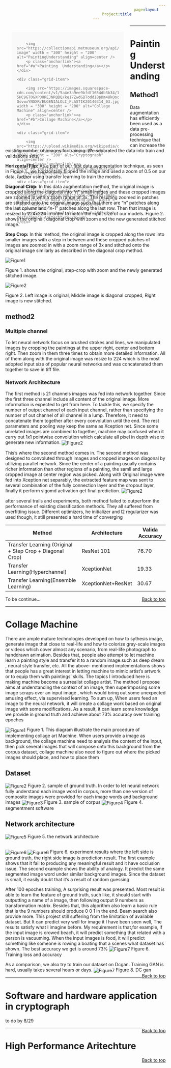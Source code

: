 ```yaml
---
layout: page
title: Project
---
```


<style>
.grid::after {
    content: '';
    display: block;
    clear: both;
  }
.grid-item {
    float: left;
    width: 320px;
	height: 305px;
    margin: 20px;
	margin-right: 20px;
	margin-bottom: 1rem;
	padding: 1rem;
	color: #717171;
	background-color: #f9f9f9;
  }
span{
  display: block;
  float: right;
}
</style>
<div class="grid" id="top">
	<div class="grid-item">
		
		<img src="https://collectionapi.metmuseum.org/api/collection/v1/iiif/459112/913523/main-image" width = "300" height = "200" alt="PaintingUnderstanding" align=center />
		<p class="anchorlink"><a href="#a">Painting  Understanding</a></p>
	</div>
	
	<div class="grid-item">
		
		<img src="https://images.squarespace-cdn.com/content/v1/5a4e3a9ee9bfdf1654db3b34/1516107940056-5HC9GT0GXPOUREJNRQBQ/ke17ZwdGBToddI8pDm48kOocpZx0xlvWaMfujuqmZxF7gQa3H78H3Y0txjaiv_0fDoOvxcdMmMKkDsyUqMSsMWxHk725yiiHCCLfrh8O1z5QHyNOqBUUEtDDsRWrJLTmujyyI7Frso6MRdplGTbhDuXZECgQPB9cqfz5W6M2bbtdO48clcURN-OsvwxYNGXR/EUGENIALOLI_PLASTIK20140314_03.jpg" width = "300" height = "200" alt="Collage Machine" align=center />
		<p class="anchorlink"><a href="#b">Collage Machine</a></p>
	</div>
	
	<div class="grid-item">
		
		<img src="https://upload.wikimedia.org/wikipedia/commons/thumb/2/27/Symmetric_key_encryption.svg/800px-Symmetric_key_encryption.svg.png" width = "300" height = "200" alt="Cryptograph" align=center />
		<p class="anchorlink"><a href="#c">Software and hardware application in cryptograph</a></p>
	</div>
	<div class="grid-item">
		<img src="https://docs.nvidia.com/cuda/cuda-c-programming-guide/graphics/gpu-devotes-more-transistors-to-data-processing.png" width = "300" height = "200" alt="Cryptograph" align=center />
		<p class="anchorlink"><a href="#d">High Performance Aritechture</a></p>
	</div>
</div>



----


<h1 id="a">Painting  Understanding</h1>

<h2>Method1</h2>
Data augmentation has efficiently been used as a data
pre-processing technique that can increase the existing
number of images for training. We separated the data into
train and validations sets.

<b>Horizontal Flip:</b> As a part of our first data augmentation
technique, as seen in Figure 1., we horizontally flipped the
image and used a zoom of 0.5 on our data, further using
transfer learning to train the models.

<b>Diagonal Crop:</b> In this data augmentation method, the
original image is cropped along the diagonal into “n” small
images and these cropped images are zoomed in with a
zoom range of 3x. The resulting zoomed in patches are
stitched onto the original image such that there are “n”
patches along the last column and “n-1” patches along the
last row. Then that image is resized to 224x224 in order to
match the input size of our models. Figure 2. shows the
original, diagonal crop with zoom and the new generated
stitched image.

<b>Step Crop:</b> In this method, the original image is cropped
along the rows into smaller images with a step in between
and these cropped patches of images are zoomed in with
a zoom range of 3x and stitched onto the original image
similarly as described in the diagonal crop method.

<img src="/pics/Figure1.PNG"  alt="Figure1" align=center />
 
Figure 1. shows the original, step-crop with zoom and the newly
generated stitched image.

<img src="/pics/Figure2.PNG"  alt="Figure2" align=center />


Figure 2. Left image is original, Middle image is diagonal cropped,
Right image is new stitched.

<h2>method2</h2>

<h3>Multiple channel</h3>
To let neural network focus on brushed strokes and lines,
we manipulated images by cropping the paintings at the
upper right, center and bottom right. Then zoom in them
three times to obtain more detailed information. All of them
along with the original image was resize to 224 which is the
most adopted input size of popular neural networks and was
concatenated them together to save in tiff file.
<h3>Network Architecture</h3>
The first method is 21 channels images was fed into network together. 
Since the first three channel include all content of the original image. 
More information is expected to get from here. To tackle this, we specify 
the number of output channel of each input channel, rather than specifying the
number of out channel of all channel in a lump. Therefore,
it need to concatenate them together after every convolution
until the end. The rest parameters and pooling way keep
the same as Xception net. Since some unrelated images are
combined to together, machine may confused when it carry
out 1x1 pointwise convolution which calculate all pixel in
depth wise to generate new information.
<img src="/pics/Picture1.png"  alt="Figure2" align=center />

This’s where the second method comes in. The second
method was designed to convoluted through images and
cropped images on diagonal by utilizing parallel network.
Since the center of a painting usually contains richer information than other regions of a painting, the samll and
large cropped image at center region was picked. Along
with Original image were fed into Xception net separably,
the extracted feature map was sent to several combination
of the fully connection layer and the dropout layer, finally it
perform sigomd activation get final prediction.
<img src="/pics/Picture2.png"  alt="Figure2" align=center />

after several trails
and experiments, both method failed to outperform the performance 
of existing classification methods. 
They all suffered from overfitting issue. Different optimizers, 
he initializer and l2 regularizer was used though,
it still presented a hard time of converging

| Method                                                       | Architecture        | Valida Accuracy |
|--------------------------------------------------------------|---------------------|-----------------|
| Transfer Learning \(Original \+ Step Crop \+ Diagonal Crop\) | ResNet 101          | 76\.70          |
| Transfer Learning\(Hyperchannel\)                            | XceptionNet         | 19\.33          |
| Transfer Learning\(Ensemble Learning\)                       | XceptionNet\+ResNet | 30\.67          |

To be continue...<span class="anchorlink"><a href="#top">Back to top</a></span>

----


<h1 id="b">Collage Machine</h1>

There are ample mature technologies developed on how
to sythesis image, generate image that close to real-life and
how to colorize gray-scale images or videos which cover
almost any scenario, from real-life photograph to handdrawn animation. Besides that, people also attempt to let
machine learn a painting style and transfer it to a random
image.such as deep dream , neural style transfer, etc. All
the above- mentioned implementations shows that people
has a great interest in letting machine to mimic artist’s artwork or to equip them with paintings’ skills. The topics I
introduced here is making machine become a surrealist collage artist. The method I propose aims at understanding
the context of an image, then superimposing some image
scraps over an input image , which would bring out some
unexpected amusing effect, via supervised learning. To sum
up, When users feed an image to the neural network, it will
create a collage work based on original image with some
modifications. As a result, it can learn some knowledge we
provide in ground truth and achieve about 73% accuracy
over training epoches

<img src="/pics/diag.PNG"  alt="Figure1" align=center />
Figure 1. This diagram illustrate the main procedure of implementing collage art Machine. When users provide a image as background, the collage machine need to analysis the content of the
input, then pick several images that will compose onto this background from the corpus dataset, collage machine also need to figure out where the picked images should place, and how to place
them



<h2>Dataset</h2>


<img src="/pics/gt.PNG"  alt="Figure2" align=center />
Figure 2. sample of ground truth. In order to let neural network
fully understand each image word in corpus, more than one version of 
composite images were provided for each image words and
background images


<img src="/pics/corpus.PNG"  alt="Figure3" align=center />
Figure 3. sample of corpus

<img src="/pics/grphcut.jpg"  alt="Figure4" align=center />
Figure 4. segmentment software

<h2>Network architecture</h2>
<img src="/pics/model_plot.PNG"  alt="Figure5" align=center />
Figure 5. the network architecture


<h2></h2>
<img src="/pics/c1.PNG"  alt="Figure6" align=center />
<img src="/pics/c2.PNG"  alt="Figure6" align=center />
Figure 6. experiment results where the left side is ground truth, the
right side image is prediction result. The first example shows that it
fail to producing any meaningful result and it have occlusion issue.
The second example shows the ability of analogy. It predict the
same segmented image word under similar background images.
Since the dataset is small, it easily doubt that it’s a result of random
guessing

After 100 epoches training, A surprising result was presented. 
Most result is able to learn the feature of ground
truth, such like, it should start with outputting a name of a
image, then following output 9 numbers as transformation
matrix. Besides that, this algorithm also learn a basic rule
that is the 9 numbers should produce 0 0 1 in the end. Beam
search also provide more. This project still suffering from
the limitation of available dataset. But It can predict very
well for image it I have been seen well, The results satisfy
what I imagine before. My requirement is that,for example,
if the input image is crowed beach, it will predict something
that related with a person is vacuuming. When the input
images is food, it will predict something like someone is
rowing a boating that a scenes what dataset has shown. The
best accuracy we get is around 73%
<img src="/pics/plot.png"  alt="Figure7" align=center />
Figure 6. Training loss and accuracy

As a comparison, we also try to train our dataset on Dcgan.
 Training GAN is hard, usually takes several hours or
days.
<img src="/pics/dcgan.png"  alt="Figure7" align=center />
Figure 8. DC gan <span class="anchorlink"><a href="#top">Back to top</a></span>

----


<h1 id="c">Software and hardware application in cryptograph</h1>

to do by 8/29



<span class="anchorlink"><a href="#top">Back to top</a></span>

----


<h1 id="d">High Performance Aritechture</h1>





<span class="anchorlink"><a href="#top">Back to top</a></span>
